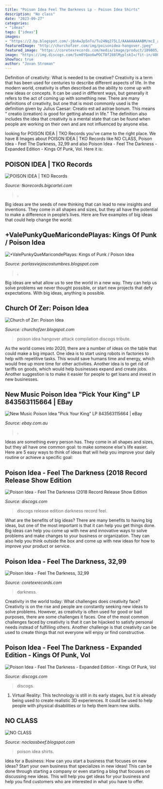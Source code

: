 ```yaml
---
title: "Poison Idea Feel The Darkness Lp - Poison Idea Shirts"
description: "No class"
date: "2023-09-27"
categories:
- "ideas"
tags: ["ideas"]
images:
- "https://2.bp.blogspot.com/-j6nAwJp5nTo/Tu24Nq275LI/AAAAAAAAABM/mcI_aKjgc_Q/s1600/PoisonIdea-FeelTheDarkness.jpg"
featuredImage: "http://churchofzer.com/img/poisonidea-hangover.jpeg"
featured_image: "https://coretexrecords.com/media/image/product/109805/lg/poison-idea-feel-the-darkness_4.png"
image: "https://img.discogs.com/5vm0YQao6wPOCT8f280lMyplskI=/fit-in/480x640/filters:strip_icc():format(jpeg):mode_rgb():quality(90)/discogs-images/R-12312275-1532709902-9720.jpeg.jpg"
ShowToc: true
author: "Jovan Stroman"
---
```



Definition of creativity: What is needed to be creative?
Creativity is a term that has been used for centuries to describe different aspects of life. In the modern world, creativity is often described as the ability to come up with new ideas or concepts. It can be used in different ways, but generally it refers to the act of coming up with something new. There are many definitions of creativity, but one that is most commonly used is the definition given by Julius Caesar: Creatio est ad astrae bonum. This means “ creatio (creation) is good for getting ahead in life.” The definition also includes the idea that creativity is a mental state that can be found when people are working on their own and are not influenced by anyone else.

	

		
looking for POISON IDEA | TKO Records you've came to the right place. We have 8 Images about POISON IDEA | TKO Records like NO CLASS, Poison Idea - Feel The Darkness, 32,99 and also Poison Idea - Feel The Darkness - Expanded Edition - Kings Of Punk, Vol. Here it is:
		
    
## POISON IDEA | TKO Records

<img loading=lazy src="https://assets.bigcartel.com/product_images/280946630/unnamed.png?auto=format&amp;fit=max&amp;w=1300" onerror="this.onerror=null;this.src='https://tse1.mm.bing.net/th?id=OIP.5Cj-d8Nitbe7xKKDsq1RKgHaFk&amp;pid=15.1';" alt="POISON IDEA | TKO Records">

_Source: tkorecords.bigcartel.com_

>. 

	

Big ideas are the seeds of new thinking that can lead to new insights and inventions. They come in all shapes and sizes, but they all have the potential to make a difference in people’s lives. Here are five examples of big ideas that could help change the world: 

    
## +ValePunkyQueMaricondePlayas: Kings Of Punk / Poison Idea

<img loading=lazy src="https://2.bp.blogspot.com/-j6nAwJp5nTo/Tu24Nq275LI/AAAAAAAAABM/mcI_aKjgc_Q/s1600/PoisonIdea-FeelTheDarkness.jpg" onerror="this.onerror=null;this.src='https://tse4.mm.bing.net/th?id=OIP.gNjELrlWVmafJQD5kX0QJwAAAA&amp;pid=15.1';" alt="+ValePunkyQueMaricondePlayas: Kings of Punk / Poison Idea">

_Source: porlasviejascostumbres.blogspot.com_

>. 

	

Big ideas are what allow us to see the world in a new way. They can help us solve problems we never thought possible, or start new projects that defy expectations. With big ideas, anything is possible.

    
## Church Of Zer: Poison Idea

<img loading=lazy src="http://churchofzer.com/img/poisonidea-hangover.jpeg" onerror="this.onerror=null;this.src='https://tse3.mm.bing.net/th?id=OIP.71rhZUsqUrwnXrn8p0fofwHaGo&amp;pid=15.1';" alt="Church of Zer: Poison Idea">

_Source: churchofzer.blogspot.com_

>poison idea hangover attack compilation discogs tribute. 

	

As the world comes into 2020, there are a number of ideas on the table that could make a big impact. One idea is to start using robots in factories to help with repetitive tasks. This would save humans time and energy, which would free up more time for other activities. Another idea is to get rid of tariffs on goods, which would help businesses expand and create jobs. Another suggestion is to make it easier for people to get loans and invest in new businesses.

    
## New Music Poison Idea &quot;Pick Your King&quot; LP 843563115664 | EBay

<img loading=lazy src="https://i.ebayimg.com/images/g/S0QAAOSwsLRdTNay/s-l300.jpg" onerror="this.onerror=null;this.src='https://tse2.mm.bing.net/th?id=OIP.Y8aB5FNyv3JW3ar6oo2RhQAAAA&amp;pid=15.1';" alt="New Music Poison Idea &quot;Pick Your King&quot; LP 843563115664 | eBay">

_Source: ebay.com.au_

>. 

	

Ideas are something every person has. They come in all shapes and sizes, but they all have one common goal: to make someone else's life easier. Here are 5 easy ways to think of ideas that will help you improve your daily routine or achieve a specific goal: 

    
## Poison Idea - Feel The Darkness (2018 Record Release Show Edition

<img loading=lazy src="https://img.discogs.com/5vm0YQao6wPOCT8f280lMyplskI=/fit-in/480x640/filters:strip_icc():format(jpeg):mode_rgb():quality(90)/discogs-images/R-12312275-1532709902-9720.jpeg.jpg" onerror="this.onerror=null;this.src='https://tse1.mm.bing.net/th?id=OIP.xnKVuqBONXtTqMh0WszJGgHaJ4&amp;pid=15.1';" alt="Poison Idea - Feel The Darkness (2018 Record Release Show Edition">

_Source: discogs.com_

>discogs release edition darkness record feel. 

	

What are the benefits of big ideas?
There are many benefits to having big ideas, but one of the most important is that it can help you get things done. Big ideas can help you come up with new and innovative ways to solve problems and make changes to your business or organization. They can also help you think outside the box and come up with new ideas for how to improve your product or service.

    
## Poison Idea - Feel The Darkness, 32,99

<img loading=lazy src="https://coretexrecords.com/media/image/product/109805/lg/poison-idea-feel-the-darkness_4.png" onerror="this.onerror=null;this.src='https://tse4.mm.bing.net/th?id=OIP.U0LHCNjntjPxdnjsIClFGAHaHa&amp;pid=15.1';" alt="Poison Idea - Feel The Darkness, 32,99">

_Source: coretexrecords.com_

>darkness. 

	

Creativity in the world today: What challenges does creativity face?
Creativity is on the rise and people are constantly seeking new ideas to solve problems. However, as creativity is often used for good or bad purposes, there are some challenges it faces. One of the most common challenges faced by creativity is that it can be hijacked to satisfy personal needs instead of fulfilling others. Another challenge is that creativity can be used to create things that not everyone will enjoy or find constructive.

    
## Poison Idea - Feel The Darkness - Expanded Edition - Kings Of Punk, Vol

<img loading=lazy src="https://img.discogs.com/xuE7U878vHsBNkgvZYm4RRbM7WM=/fit-in/600x511/filters:strip_icc():format(jpeg):mode_rgb():quality(90)/discogs-images/R-12600207-1538352077-3102.jpeg.jpg" onerror="this.onerror=null;this.src='https://tse4.mm.bing.net/th?id=OIP.G2jvhF8mHD9_77HujjfSaQHaGU&amp;pid=15.1';" alt="Poison Idea - Feel The Darkness - Expanded Edition - Kings Of Punk, Vol">

_Source: discogs.com_

>discogs. 

	

1. Virtual Reality: This technology is still in its early stages, but it is already being used to create realistic 3D experiences. It could be used to help people with physical disabilities or to help them learn new skills.

    
## NO CLASS

<img loading=lazy src="http://4.bp.blogspot.com/_7uSCTLoBf9w/THPedo8sucI/AAAAAAAAAIw/RpaBCvzZkvc/s1600/poison_idea.jpg" onerror="this.onerror=null;this.src='https://tse3.mm.bing.net/th?id=OIP.iOA-jCYUIEHddBPvkaV2RAAAAA&amp;pid=15.1';" alt="NO CLASS">

_Source: noclassbeef.blogspot.com_

>poison idea shirts. 

	

Idea for a Business: How can you start a business that focuses on new ideas?
Start your own business that specializes in new ideas! This can be done through starting a company or even starting a blog that focuses on discussing new ideas. This will help you get ideas for your business and help you find customers who are interested in what you have to offer.

